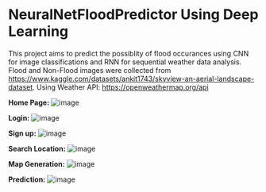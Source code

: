 # NeuralNetFloodPredictor Using Deep Learning
This project aims to predict the possiblity of flood occurances using CNN for image classifications and RNN for sequential weather data analysis.
Flood and Non-Flood images were collected from https://www.kaggle.com/datasets/ankit1743/skyview-an-aerial-landscape-dataset.
Using Weather API: https://openweathermap.org/api

**Home Page:**
![image](https://github.com/user-attachments/assets/73b8960e-b7e8-4eb5-94b0-ee4fa1bfed60)

**Login:**
![image](https://github.com/user-attachments/assets/d8e97898-78b0-49a2-bc81-c8f722e9e88a)

**Sign up:**
![image](https://github.com/user-attachments/assets/309f1b19-0075-4288-a7f7-1f1d6c9a3422)

**Search Location:**
![image](https://github.com/user-attachments/assets/8bfb2500-7ac7-40c8-bafe-9edb6acf5a3d)

**Map Generation:**
![image](https://github.com/user-attachments/assets/c640be93-64c6-4a52-960f-4fbed9caa2ce)

**Prediction:**
![image](https://github.com/user-attachments/assets/499e504b-9b2b-4d91-9c8d-d9b28deec9a4)




